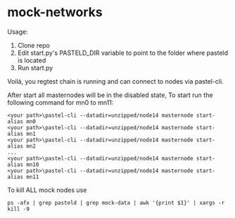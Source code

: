 # mock-networks

Usage:
1. Clone repo
2. Edit start.py's PASTELD_DIR variable to point to the folder where pasteld is located
3. Run start.py

Voilá, you regtest chain is running and can connect to nodes via pastel-cli.

After start all masternodes will be in the disabled state, To start run the following command for mn0 to mn11:
```
<your path>\pastel-cli --datadir=unzipped/node14 masternode start-alias mn0
<your path>\pastel-cli --datadir=unzipped/node14 masternode start-alias mn1
<your path>\pastel-cli --datadir=unzipped/node14 masternode start-alias mn2
...
<your path>\pastel-cli --datadir=unzipped/node14 masternode start-alias mn10
<your path>\pastel-cli --datadir=unzipped/node14 masternode start-alias mn11
```


To kill ALL mock nodes use
```
ps -afx | grep pasteld | grep mock-data | awk '{print $1}' | xargs -r kill -9
```
